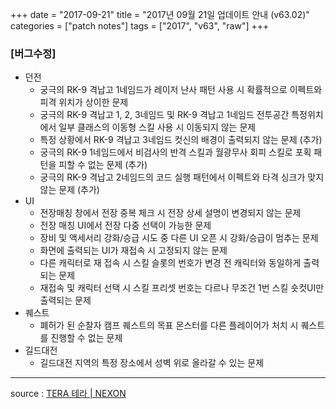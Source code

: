 +++
date = "2017-09-21"
title = "2017년 09월 21일 업데이트 안내 (v63.02)"
categories = ["patch notes"]
tags = ["2017", "v63", "raw"]
+++

### [버그수정]
- 던전
  - 궁극의 RK-9 격납고 1네임드가 레이저 난사 패턴 사용 시 확률적으로 이펙트와 피격 위치가 상이한 문제
  - 궁극의 RK-9 격납고 1, 2, 3네임드 및 RK-9 격납고 1네임드 전투공간 특정위치에서
일부 클래스의 이동형 스킬 사용 시 이동되지 않는 문제
  - 특정 상황에서 RK-9 격납고 3네임드 컷신의 배경이 출력되지 않는 문제 (추가)
  - 궁극의 RK-9 1네임드에서 비검사의 반격 스킬과 월광무사 회피 스킬로 포획 패턴을 피할 수 없는 문제 (추가)
  - 궁극의 RK-9 격납고 2네임드의 코드 실행 패턴에서 이펙트와 타격 싱크가 맞지 않는 문제 (추가)
- UI
  - 전장매칭 창에서 전장 중복 체크 시 전장 상세 설명이 변경되지 않는 문제
  - 전장 매칭 UI에서 전장 다중 선택이 가능한 문제
  - 장비 및 액세서리 강화/승급 시도 중 다른 UI 오픈 시 강화/승급이 멈추는 문제
  - 화면에 출력되는 UI가 재접속 시 고정되지 않는 문제
  - 다른 캐릭터로 재 접속 시 스킬 슬롯의 번호가 변경 전 캐릭터와 동일하게 출력되는 문제
  - 재접속 및 캐릭터 선택 시 스킬 프리셋 번호는 다르나 무조건 1번 스킬 숏컷UI만 출력되는 문제
- 퀘스트
  - 폐허가 된 순찰자 캠프 퀘스트의 목표 몬스터를 다른 플레이어가 처치 시 퀘스트를 진행할 수 없는 문제
- 길드대전
  - 길드대전 지역의 특정 장소에서 성벽 위로 올라갈 수 있는 문제

----

source : [TERA 테라 | NEXON](http://tera.nexon.com/news/update/view.aspx?n4articlesn=298)
